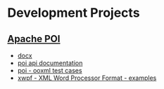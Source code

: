 Development Projects
===

[Apache POI](http://poi.apache.org/overview.html)
---

 * [docx](http://poi.apache.org/document/quick-guide-xwpf.html)
 * [poi api documentation](http://poi.apache.org/apidocs/)
 * [poi - ooxml test cases](http://svn.apache.org/viewvc/poi/trunk/src/ooxml/testcases/org/apache/poi/xwpf/)
 * [xwpf - XML Word Processor Format - examples](http://svn.apache.org/repos/asf/poi/trunk/src/examples/src/org/apache/poi/xwpf/usermodel/)
 


